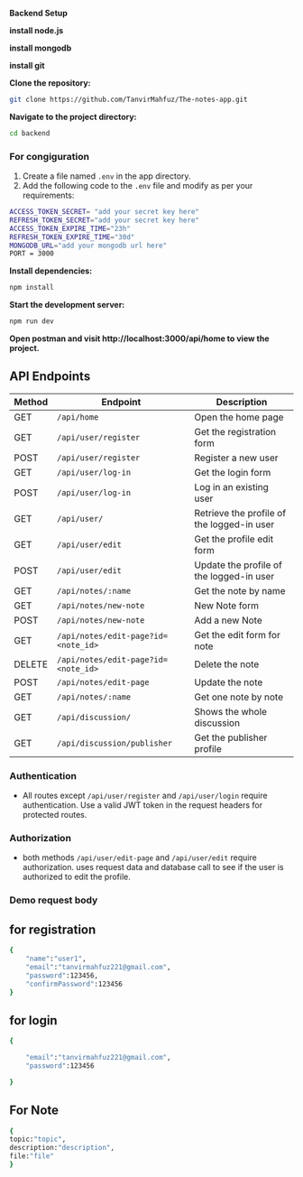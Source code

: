 **Backend Setup**

**install node.js**

**install mongodb**

**install git**

**Clone the repository:**

```bash
git clone https://github.com/TanvirMahfuz/The-notes-app.git

```

**Navigate to the project directory:**

```bash
cd backend
```

### For congiguration

1.  Create a file named `.env` in the app directory.
2.  Add the following code to the `.env` file and modify as per your requirements:

```bash
ACCESS_TOKEN_SECRET= "add your secret key here"
REFRESH_TOKEN_SECRET="add your secret key here"
ACCESS_TOKEN_EXPIRE_TIME="23h"
REFRESH_TOKEN_EXPIRE_TIME="30d"
MONGODB_URL="add your mongodb url here"
PORT = 3000

```

**Install dependencies:**

```bash
npm install
```

**Start the development server:**

```bash
npm run dev

```

**Open postman and visit http://localhost:3000/api/home to view the project.**

## API Endpoints

| Method | Endpoint                            | Description                                |
| ------ | ----------------------------------- | ------------------------------------------ |
| GET    | `/api/home`                         | Open the home page                         |
| GET    | `/api/user/register`                | Get the registration form                  |
| POST   | `/api/user/register`                | Register a new user                        |
| GET    | `/api/user/log-in`                  | Get the login form                         |
| POST   | `/api/user/log-in`                  | Log in an existing user                    |
| GET    | `/api/user/`                        | Retrieve the profile of the logged-in user |
| GET    | `/api/user/edit`                    | Get the profile edit form                  |
| POST   | `/api/user/edit`                    | Update the profile of the logged-in user   |
| GET    | `/api/notes/:name`                  | Get the note by name                       |
| GET    | `/api/notes/new-note`               | New Note form                              |
| POST   | `/api/notes/new-note`               | Add a new Note                             |
| GET    | `/api/notes/edit-page?id=<note_id>` | Get the edit form for note                 |
| DELETE | `/api/notes/edit-page?id=<note_id>` | Delete the note                            |
| POST   | `/api/notes/edit-page`              | Update the note                            |
| GET    | `/api/notes/:name`                  | Get one note by note                       |
| GET    | `/api/discussion/`                  | Shows the whole discussion                 |
| GET    | `/api/discussion/publisher`         | Get the publisher profile                  |

### Authentication

- All routes except `/api/user/register` and `/api/user/login` require authentication. Use a valid JWT token in the request headers for protected routes.

### Authorization

- both methods `/api/user/edit-page` and `/api/user/edit` require authorization. uses request data and database call to see if the user is authorized to edit the profile.

### Demo request body

## for registration

```bash
{
    "name":"user1",
    "email":"tanvirmahfuz221@gmail.com",
    "password":123456,
    "confirmPassword":123456
}
```

## for login

```bash
{

    "email":"tanvirmahfuz221@gmail.com",
    "password":123456

}

```

## For Note

```bash
{
topic:"topic",
description:"description",
file:"file"
}
```
